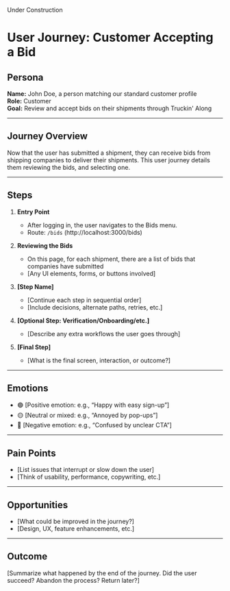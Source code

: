 Under Construction

# User Journey: Customer Accepting a Bid

## Persona

**Name:** John Doe, a person matching our standard customer profile  
**Role:** Customer  
**Goal:** Review and accept bids on their shipments through Truckin' Along

---

## Journey Overview

Now that the user has submitted a shipment, they can receive bids from shipping companies to deliver their shipments. This user journey details them reviewing the bids, and selecting one.

---

## Steps

1. **Entry Point**

   - After logging in, the user navigates to the Bids menu.
   - Route: `/bids` (http://localhost:3000/bids)

2. **Reviewing the Bids**

   - On this page, for each shipment, there are a list of bids that companies have submitted
   - [Any UI elements, forms, or buttons involved]

3. **[Step Name]**

   - [Continue each step in sequential order]
   - [Include decisions, alternate paths, retries, etc.]

4. **[Optional Step: Verification/Onboarding/etc.]**

   - [Describe any extra workflows the user goes through]

5. **[Final Step]**
   - [What is the final screen, interaction, or outcome?]

---

## Emotions

- 🟢 [Positive emotion: e.g., “Happy with easy sign-up”]
- 🟡 [Neutral or mixed: e.g., “Annoyed by pop-ups”]
- 🔴 [Negative emotion: e.g., “Confused by unclear CTA”]

---

## Pain Points

- [List issues that interrupt or slow down the user]
- [Think of usability, performance, copywriting, etc.]

---

## Opportunities

- [What could be improved in the journey?]
- [Design, UX, feature enhancements, etc.]

---

## Outcome

[Summarize what happened by the end of the journey. Did the user succeed? Abandon the process? Return later?]
